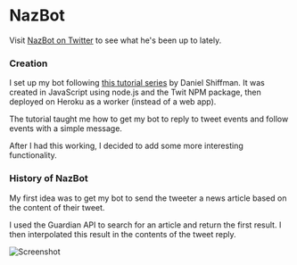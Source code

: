 # NazBot

Visit [NazBot on Twitter](https://twitter.com/thenazbot/with_replies) to see what he's been up to lately.

### Creation

I set up my bot following [this tutorial series](https://www.youtube.com/playlist?list=PLRqwX-V7Uu6byiVX7_Z1rclitVhMBmNFQ) by Daniel Shiffman. It was created in JavaScript using node.js and the Twit NPM package, then deployed on Heroku as a worker (instead of a web app).

The tutorial taught me how to get my bot to reply to tweet events and follow events with a simple message.

After I had this working, I decided to add some more interesting functionality.

### History of NazBot

My first idea was to get my bot to send the tweeter a news article based on the content of their tweet.

I used the Guardian API to search for an article and return the first result. I then interpolated this result in the contents of the tweet reply.

![Screenshot](http://i.imgur.com/X7avU7x.png)
